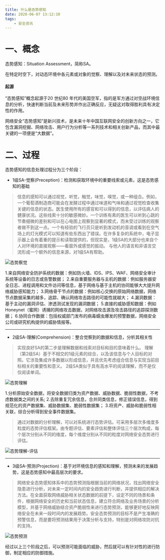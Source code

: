 ```yaml
---
title: 什么是态势感知
date: 2020-06-07 13:12:10
tags:
    - 安全资讯
---
```


# 一、概念
态势感知：Situation Assessment，简称SA。

在特定时空下，对动态环境中各元素或对象的觉察、理解以及对未来状态的预测。

#### 起源
<!--more-->
“态势感知”概念起源于20 世纪80 年代的美国空军，指的是军方通过对空战环境信息的分析，快速判断当前及未来形势并作出正确反应，无疑这对取得胜利具有决定性的作用。

网络安全“态势感知”是新兴技术，是未来十年中国互联网安全的创新方向之一，它包含漏洞挖掘、网络攻击、用户行为分析等一系列技术和相关创新产品，而其中最关键的一项便是“大数据”。

# 二、过程

态势感知的信息处理过程分为三个阶段：

* 1级SA-觉察(Preception)：检测和获取环境中的重要线索或元素，这是态势感知的基础

>信息的感知可以通过视觉，听觉，触觉，味觉，嗅觉，或一种组合。例如，一个葡萄酒制造商可能会在发酵过程中通过味道和气味和通过视觉检查收集关键的信息的状态。医生使用所有的感官和可以得到的信息，以评估病人的健康状况。这些线索十分的敏感微妙。一个训练有素的医生可以听到心跳的节奏细微的差别和可以在心电图上观察到显著的模式，而未受过训练的观察者做不到这一点。一个有经验的飞行员只是听到发动机的音调或看到在空气场上的灯光模式可以知道有些东西出了错误。在许多复杂的系统中，电子显示器上会有着重的提示和读取提供的，但现实是，1级SA的大部分也来自个人对环境的直接观察——看窗外或感觉的振动。 与他人的语言和非语言交流形成一个额外的信息来源，对1级SA有帮助。
        
![态势察觉](态势察觉.jpg)

1.来自网络安全防护系统的数据：例如防火墙、IDS、IPS、WAF、网络安全审计系统等设备的日志或告警数据；
2.来自重要服务器与主机的数据：例如服务器安全日志、进程调用和文件访问等信息，基于网络与基于主机的协同能够大大提升网络威胁感知能力；
3.网络骨干节点的数据：例如核心交换的原始网络数据，网络节点数据采集的越多，追踪、确认网络攻击路径的可能性就越大；
4.漏洞数据：基于主动的漏洞评估、渗透测试发现的漏洞数据；
5.直接的威胁感知数据：例如Honeynet（蜜网）诱捕的网络攻击数据，对网络攻击源及攻击路径的追踪探测数据；
6.协同合作数据：包括权威部门发布的病毒蠕虫爆发的预警数据，网络安全公司或研究机构提供的威胁情报等。
* * *

* 2级SA-理解(Comprehension)：整合觉察到的数据和信息，分析其相关性

>实现良好SA的第二步是理解数据和线索对目标和目的意味着什么。 理解（第2级SA）基于不相交的1级元素的综合，以及该信息与个人目标的对照。它涉及集成许多数据以形成信息，并且优先考虑组合信息与实现当前目标相关的重要性和意义。 2级SA类似于具有高水平的阅读理解，而不是仅仅阅读单词。

![态势理解](态势理解.jpg)


1.分析原始安全数据，将安全数据归类为资产数据、威胁数据、脆弱性数据，不考虑数据类之间的关系;
2.去除重复冗余信息，合并同类信息，修正错误信息，得到规范化的资产数据集、威胁数据集、脆弱性数据集；
3.将资产、威胁和脆弱性相关联，综合分析得到安全事件数据集。

>通过对数据的分析理解，可以对系统进行态势评估。可采用多层次多维度多粒度的态势评估框架。由专题评估、要素评估和整体评估三个层次构成，每个层次分别从不同的维度，每个维度分别从不同的粒度对网络安全态势进行评估。

![态势理解-评估](态势理解-评估.jpg)

* * *

* 3级SA-预测(Projection)：基于对环境信息的感知和理解，预测未来的发展趋势，这是态势感知中最高层次的要求。

>网络安全态势感知体系中的态势预测指根据当前的网络状况，找出网络安全隐患进行分析，对未来一定时间内的安全趋势进行判断，并提供相应的解决方法。在全面获取网络威胁相关状态数据的前提下，设定不同的场景和条件，根据网络安全的历史和当前状态信息，建立符合网络及业务场景的分析模型，并基于网络威胁结合资产脆弱性来进行态势预测，能够更好地反映网络安全在未来一段时间内的发展趋势。安全态势预测的目标不是产生准确的预警信息，而是要将预测结果用于决策分析与支持，特别是对网络攻防对抗的支持。

![态势预测](态势预测.jpg)

经过以上三个阶段之后，可以预测可能面临的威胁，然后就可以有针对性的进行防御，制定相应的防御措施。



